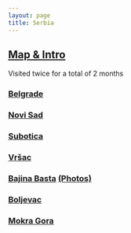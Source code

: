 ```yaml
---
layout: page
title: Serbia
---
```


## [Map & Intro](https://goo.gl/maps/tU4BJFxZHvvro627A)

Visited twice for a total of 2 months

### [Belgrade](https://goo.gl/maps/d3C1d1G8uymExeXr6)  

### [Novi Sad](https://goo.gl/maps/yTvjkgdjsM7L4WFYA) 

### [Subotica](https://goo.gl/maps/8HnA88p3uS5mnEQj7) 

### [Vršac](https://goo.gl/maps/a4MZ64rsbRSmGEnj6) 

### [Bajina Basta](https://goo.gl/maps/pkAzUEYUsREWbkhb9) [(Photos)](https://photos.app.goo.gl/CacsVG8fNPxu3cq29)

### [Boljevac](https://goo.gl/maps/rSPYd8AXEHA5aESX6) 

### [Mokra Gora](https://goo.gl/maps/tJjfnRYs3TzLf1z56)
